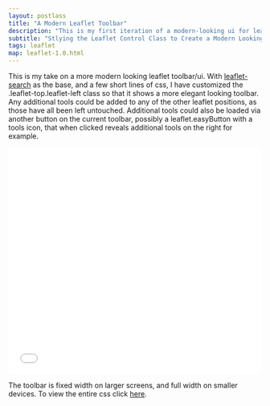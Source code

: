 ```yaml
---
layout: postlass
title: "A Modern Leaflet Toolbar"
description: "This is my first iteration of a modern-looking ui for leaflet maps"
subtitle: "Stlying the Leaflet Control Class to Create a Modern Looking Toolbar"
tags: leaflet
map: leaflet-1.0.html
---
```

This is my take on a more modern looking leaflet toolbar/ui. With [leaflet-search](https://github.com/stefanocudini/leaflet-search) as the base, and a few short lines of css, I have customized the .leaflet-top.leaflet-left class so that it shows a more elegant looking toolbar. Any additional tools could be added to any of the other leaflet positions, as those have all been left untouched. Additional tools could also be loaded via another button on the current toolbar, possibly a leaflet.easyButton with a tools icon, that when clicked reveals additional tools on the right for example.

<iframe width="100%" height="450" src="//www.ovrdc.org/apps/ports.html" frameborder="0" allowfullscreen></iframe>

The toolbar is fixed width on larger screens, and full width on smaller devices. To view the entire css click [here](//getbounds.com/data/ovrdc-modern-ui.css).
